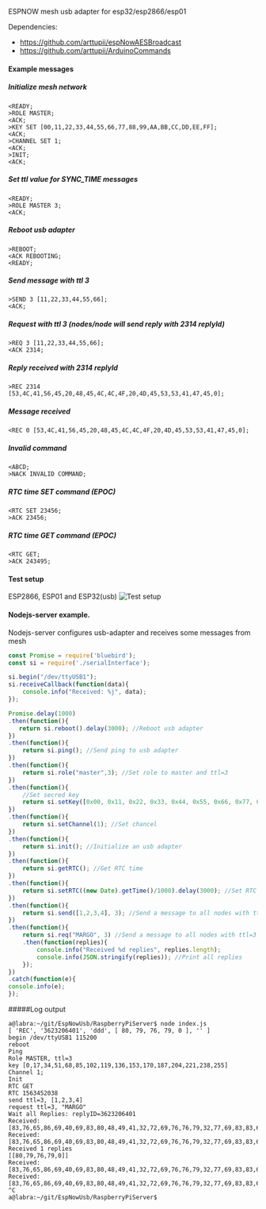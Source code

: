 ESPNOW mesh usb adapter for esp32/esp2866/esp01

Dependencies:
- https://github.com/arttupii/espNowAESBroadcast
- https://github.com/arttupii/ArduinoCommands


#### Example messages
##### Initialize mesh network
```
<READY;
>ROLE MASTER;
<ACK;
>KEY SET [00,11,22,33,44,55,66,77,88,99,AA,BB,CC,DD,EE,FF];
<ACK;
>CHANNEL SET 1;
<ACK;
>INIT;
<ACK;
```
##### Set ttl value for SYNC_TIME messages
```
<READY;
>ROLE MASTER 3;
<ACK;
```
##### Reboot usb adapter
```
>REBOOT;
<ACK REBOOTING;
<READY;
```
##### Send message with ttl 3
```
>SEND 3 [11,22,33,44,55,66];
<ACK;
```
##### Request with ttl 3 (nodes/node will send reply with 2314 replyId)
```
>REQ 3 [11,22,33,44,55,66];
<ACK 2314;
```
##### Reply received with 2314 replyId
```
>REC 2314 [53,4C,41,56,45,20,48,45,4C,4C,4F,20,4D,45,53,53,41,47,45,0];
```
##### Message received
```
<REC 0 [53,4C,41,56,45,20,48,45,4C,4C,4F,20,4D,45,53,53,41,47,45,0];
```
##### Invalid command
```
<ABCD;
>NACK INVALID COMMAND;
```
##### RTC time SET command (EPOC)
```
<RTC SET 23456;
>ACK 23456;
```
##### RTC time GET command (EPOC)
```
<RTC GET;
>ACK 243495;
```

#### Test setup
ESP2866, ESP01 and ESP32(usb)
![Test setup](https://raw.githubusercontent.com/arttupii/EspNowUsb/master/testSetup.png)


#### Nodejs-server example. 
Nodejs-server configures usb-adapter and receives some messages from mesh
```javascript
const Promise = require('bluebird');
const si = require('./serialInterface');

si.begin("/dev/ttyUSB1");
si.receiveCallback(function(data){
    console.info("Received: %j", data); 
});

Promise.delay(1000)
.then(function(){
   return si.reboot().delay(3000); //Reboot usb adapter
})
.then(function(){
    return si.ping(); //Send ping to usb adapter
})
.then(function(){
    return si.role("master",3); //Set role to master and ttl=3
})
.then(function(){
    //Set secred key
    return si.setKey([0x00, 0x11, 0x22, 0x33, 0x44, 0x55, 0x66, 0x77, 0x88, 0x99, 0xAA, 0xBB, 0xCC, 0xDD, 0xEE, 0xFF]);
})
.then(function(){
    return si.setChannel(1); //Set chancel
})
.then(function(){
    return si.init(); //Initialize an usb adapter
})
.then(function(){
    return si.getRTC(); //Get RTC time 
})
.then(function(){
    return si.setRTC((new Date).getTime()/1000).delay(3000); //Set RTC time
})
.then(function(){
    return si.send([1,2,3,4], 3); //Send a message to all nodes with ttl=3
})
.then(function(){
    return si.req("MARGO", 3) //Send a message to all nodes with ttl=3 and wait replies
    .then(function(replies){
        console.info("Received %d replies", replies.length);
        console.info(JSON.stringify(replies)); //Print all replies
    });
})
.catch(function(e){
console.info(e);
});
```
#####Log output
```
a@labra:~/git/EspNowUsb/RaspberryPiServer$ node index.js 
[ 'REC', '3623206401', 'ddd', [ 80, 79, 76, 79, 0 ], '' ]
begin /dev/ttyUSB1 115200
reboot
Ping
Role MASTER, ttl=3
key [0,17,34,51,68,85,102,119,136,153,170,187,204,221,238,255]
Channel 1;
Init
RTC GET
RTC 1563452038
send ttl=3, [1,2,3,4]
request ttl=3, "MARGO"
Wait all Replies: replyID=3623206401
Received: [83,76,65,86,69,40,69,83,80,48,49,41,32,72,69,76,76,79,32,77,69,83,83,65,71,69,0]
Received: [83,76,65,86,69,40,69,83,80,48,49,41,32,72,69,76,76,79,32,77,69,83,83,65,71,69,0]
Received 1 replies
[[80,79,76,79,0]]
Received: [83,76,65,86,69,40,69,83,80,48,49,41,32,72,69,76,76,79,32,77,69,83,83,65,71,69,0]
Received: [83,76,65,86,69,40,69,83,80,48,49,41,32,72,69,76,76,79,32,77,69,83,83,65,71,69,0]
^C
a@labra:~/git/EspNowUsb/RaspberryPiServer$ 
```

